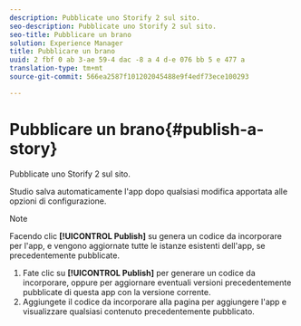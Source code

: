```yaml
---
description: Pubblicate uno Storify 2 sul sito.
seo-description: Pubblicate uno Storify 2 sul sito.
seo-title: Pubblicare un brano
solution: Experience Manager
title: Pubblicare un brano
uuid: 2 fbf 0 ab 3-ae 59-4 dac -8 a 4 d-e 076 bb 5 e 477 a
translation-type: tm+mt
source-git-commit: 566ea2587f101202045488e9f4edf73ece100293

---
```



# Pubblicare un brano{#publish-a-story}

Pubblicate uno Storify 2 sul sito.

Studio salva automaticamente l'app dopo qualsiasi modifica apportata alle opzioni di configurazione.

>[!NOTE]
>
>Facendo clic **[!UICONTROL Publish]** su genera un codice da incorporare per l'app, e vengono aggiornate tutte le istanze esistenti dell'app, se precedentemente pubblicate.

1. Fate clic su **[!UICONTROL Publish]** per generare un codice da incorporare, oppure per aggiornare eventuali versioni precedentemente pubblicate di questa app con la versione corrente.
1. Aggiungete il codice da incorporare alla pagina per aggiungere l'app e visualizzare qualsiasi contenuto precedentemente pubblicato.
